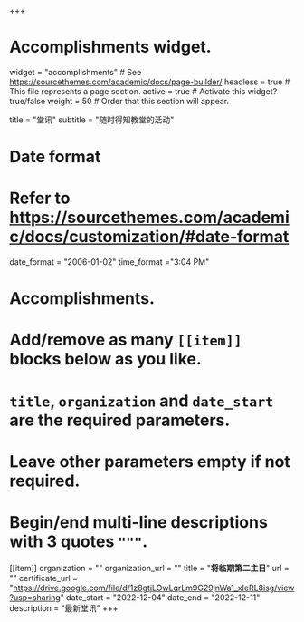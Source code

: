 +++
# Accomplishments widget.
widget = "accomplishments"  # See https://sourcethemes.com/academic/docs/page-builder/
headless = true  # This file represents a page section.
active = true  # Activate this widget? true/false
weight = 50  # Order that this section will appear.

title = "堂讯"
subtitle = "随时得知教堂的活动"

# Date format
#   Refer to https://sourcethemes.com/academic/docs/customization/#date-format
date_format = "2006-01-02"
time_format ="3:04 PM"

# Accomplishments.
#   Add/remove as many `[[item]]` blocks below as you like.
#   `title`, `organization` and `date_start` are the required parameters.
#   Leave other parameters empty if not required.
#   Begin/end multi-line descriptions with 3 quotes `"""`.

[[item]]
  organization = ""
  organization_url = ""
  title = "**将临期第二主日**"
  url = ""
  certificate_url = "https://drive.google.com/file/d/1z8gtjLOwLqrLm9G29jnWa1_xIeRL8isg/view?usp=sharing"
  date_start = "2022-12-04"
  date_end = "2022-12-11"
  description = "最新堂讯"
+++
